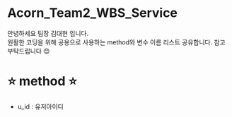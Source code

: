 # Acorn_Team2_WBS_Service

안녕하세요 팀장 김대현 입니다.<br>
원활한 코딩을 위해 공용으로 사용하는 method와 변수 이름 리스트 공유합니다. 참고 부탁드립니다 😊

<h1>⭐️ method ⭐️</h1>
<ul>
<li>u_id : 유저아이디</li>
</ul>
